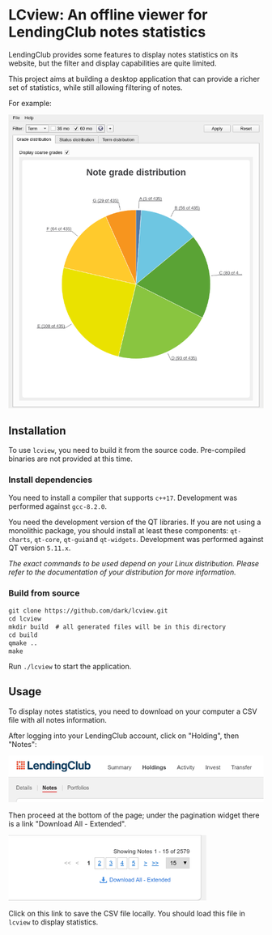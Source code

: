 # LCview: An offline viewer for LendingClub notes statistics

LendingClub provides some features to display notes statistics on its
website, but the filter and display capabilities are quite limited.

This project aims at building a desktop application that can provide a
richer set of statistics, while still allowing filtering of notes.

For example:

![Example](docs/images/summary-example.png)

## Installation

To use `lcview`, you need to build it from the source
code. Pre-compiled binaries are not provided at this time.

### Install dependencies

You need to install a compiler that supports `c++17`. Development was
performed against `gcc-8.2.0`.

You need the development version of the QT libraries. If you are not
using a monolithic package, you should install at least these
components: `qt-charts`, `qt-core`, `qt-gui`and
`qt-widgets`. Development was performed against QT version `5.11.x`.

*The exact commands to be used depend on your Linux
distribution. Please refer to the documentation of your distribution
for more information.*


### Build from source

```
git clone https://github.com/dark/lcview.git
cd lcview
mkdir build  # all generated files will be in this directory
cd build
qmake ..
make
```

Run `./lcview` to start the application.

## Usage

To display notes statistics, you need to download on your computer a
CSV file with all notes information.

After logging into your LendingClub account, click on "Holding", then
"Notes":

![Step 1](docs/images/usage-step-1.png)


Then proceed at the bottom of the page; under the pagination widget
there is a link "Download All - Extended".

![Step 2](docs/images/usage-step-2.png)


Click on this link to save the CSV file locally. You should load this
file in `lcview` to display statistics.
